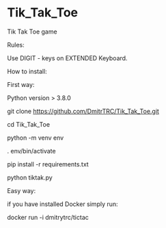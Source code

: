 # Tik_Tak_Toe
Tik Tak Toe game 

Rules:

Use DIGIT - keys on EXTENDED Keyboard.

How to install:

First way:

Python version > 3.8.0

git clone https://github.com/DmitrTRC/Tik_Tak_Toe.git

cd Tik_Tak_Toe

python -m venv env

. env/bin/activate

pip install -r requirements.txt

python tiktak.py

Easy way:

if you have installed Docker simply run:

docker run -i dmitrytrc/tictac
 


 
